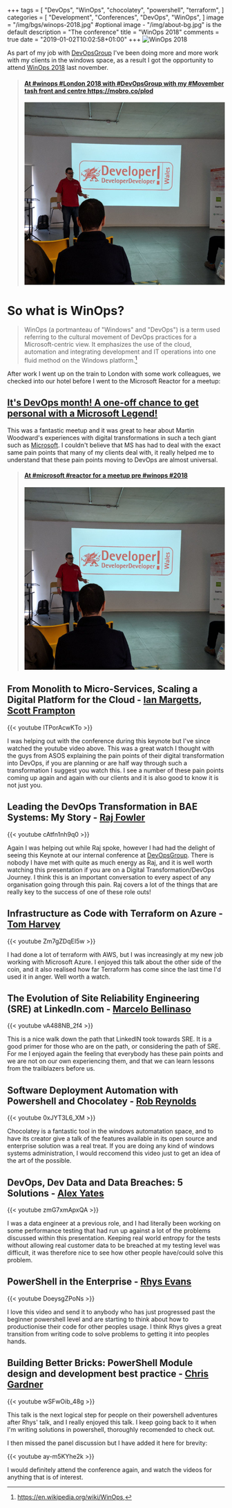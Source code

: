 +++
tags = [
    "DevOps",
    "WinOps",
    "chocolatey",
    "powershell",
    "terraform",
]
categories = [
    "Development",
    "Conferences",
    "DevOps",
    "WinOps",
]
image = "/img/bgs/winops-2018.jpg" #optional image - "/img/about-bg.jpg" is the default
description = "The conference"
title = "WinOps 2018"
comments = true
date = "2019-01-02T10:02:58+01:00"
+++
![WinOps 2018](https://www.winops.org/img/winops_logo_2018_001.png)

As part of my job with [DevOpsGroup](https://www.devopsgroup.com/) I've been doing more and more work with my clients in the windows space, as a result I got the opportunity to attend [WinOps 2018](https://www.winops.org/london/) last november.

<blockquote class="embedly-card"><h4><a href="https://www.linkedin.com/feed/update/urn:li:activity:6469131979572023296">At #winops #London 2018 with #DevOpsGroup with my #Movember tash front and centre https://mobro.co/plod</a></h4><img src="/img/post-img/dddwales.jpg"></blockquote>
<script async src="//cdn.embedly.com/widgets/platform.js" charset="UTF-8"></script>

# So what is WinOps?

> WinOps (a portmanteau of "Windows" and "DevOps") is a term used referring to the cultural movement of DevOps practices for a Microsoft-centric view. It emphasizes the use of the cloud, automation and integrating development and IT operations into one fluid method on the Windows platform.[^fn1]

After work I went up on the train to London with some work colleagues, we checked into our hotel before I went to the Microsoft Reactor for a meetup:

## [It's DevOps month! A one-off chance to get personal with a Microsoft Legend!](https://www.meetup.com/Azure-Developer/events/lqvhfqyxpbrb/)

This was a fantastic meetup and it was great to hear about Martin Woodward's experiences with digital transformations in such a tech giant such as [Microsoft](https://www.microsoft.com). I couldn't believe that MS has had to deal with the exact same pain points that many of my clients deal with, it really helped me to understand that these pain points moving to DevOps are almost universal.

<blockquote class="embedly-card"><h4><a href="https://www.linkedin.com/feed/update/urn:li:activity:6468926420751130624">At #microsoft #reactor for a meetup pre #winops #2018</a></h4><img src="/img/post-img/dddwales.jpg"></blockquote>
<script async src="//cdn.embedly.com/widgets/platform.js" charset="UTF-8"></script>

## From Monolith to Micro-Services, Scaling a Digital Platform for the Cloud - [Ian Margetts](https://twitter.com/maggot1972), [Scott Frampton](https://twitter.com/asostechscott)

{{< youtube ITPorAcwKTo >}}

I was helping out with the conference during this keynote but I've since watched the youtube video above. This was a great watch I thought with the guys from ASOS explaining the pain points of their digital transformation into DevOps, if you are planning or are half way through such a transformation I suggest you watch this. I see a number of these pain points coming up again and again with our clients and it is also good to know it is not just you.

## Leading the DevOps Transformation in BAE Systems: My Story - [Raj Fowler](https://uk.linkedin.com/in/rajfowler)

{{< youtube cAtfn1nh9q0 >}}

Again I was helping out while Raj spoke, however I had had the delight of seeing this Keynote at our internal conference at [DevOpsGroup](https://www.devopsgroup.com/). There is nobody I have met with quite as much energy as Raj, and it is well worth watching this presentation if you are on a Digital Transformation/DevOps Journey. I think this is an important conversation to every aspect of any organisation going through this pain. Raj covers a lot of the things that are really key to the success of one of these role outs!

## Infrastructure as Code with Terraform on Azure - [Tom Harvey](https://twitter.com/tombuildsstuff)

{{< youtube Zm7gZDqEI5w >}}

I had done a lot of terraform with AWS, but I was increasingly at my new job working with Microsoft Azure. I enjoyed this talk about the other side of the coin, and it also realised how far Terraform has come since the last time I'd used it in anger. Well worth a watch.

## The Evolution of Site Reliability Engineering (SRE) at LinkedIn.com - [Marcelo Bellinaso](https://twitter.com/mbellinasous)

{{< youtube vA488NB_2f4 >}}

This is a nice walk down the path that LinkedIN took towards SRE. It is a good primer for those who are on the path, or considering the path of SRE. For me I enjoyed again the feeling that everybody has these pain points and we are not on our own experiencing them, and that we can learn lessons from the trailblazers before us.

## Software Deployment Automation with Powershell and Chocolatey - [Rob Reynolds](http://ferventcoder.com/)

{{< youtube 0xJYT3L6_XM >}}

Chocolatey is a fantastic tool in the windows automatation space, and to have its creator give a talk of the features available in its open source and enterprise solution was a real treat. If you are doing any kind of windows systems administration, I would reccomend this video just to get an idea of the art of the possible.

## DevOps, Dev Data and Data Breaches: 5 Solutions - [Alex	Yates](https://twitter.com/_alexyates_)

{{< youtube zmG7xmApxQA >}}

I was a data engineer at a previous role, and I had literally been working on some performance testing that had run up against a lot of the problems discussed within this presentation. Keeping real world entropy for the tests without allowing real customer data to be breached at my testing level was difficult, it was therefore nice to see how other people have/could solve this problem.

## PowerShell in the Enterprise - [Rhys Evans](https://www.capgemini.com/gb-en/)

{{< youtube DoeysgZPoNs >}}

I love this video and send it to anybody who has just progressed past the beginner powershell level and are starting to think about how to productionise their code for other peoples usage. I think Rhys gives a great transition from writing code to solve problems to getting it into peoples hands.

## Building Better Bricks: PowerShell Module design and development best practice - [Chris	Gardner](https://chrislgardner.github.io/)

{{< youtube wSFwOib_48g >}}

This talk is the next logical step for people on their powershell adventures after Rhys' talk, and I really enjoyed this talk. I keep going back to it when I'm writing solutions in powershell, thoroughly recomended to check out.

I then missed the panel discussion but I have added it here for brevity:

{{< youtube ay-m5KYhe2k >}}

I would definitely attend the conference again, and watch the videos for anything that is of interest.

[^fn1]: https://en.wikipedia.org/wiki/WinOps,
